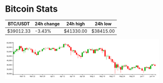 # Bitcoin Stats

BTC/USDT|24h change|24h high|24h low|
|---|---|---|---|
|$39012.33|-3.43%|$41330.00|$38415.00|

<img src="./chart.svg">
